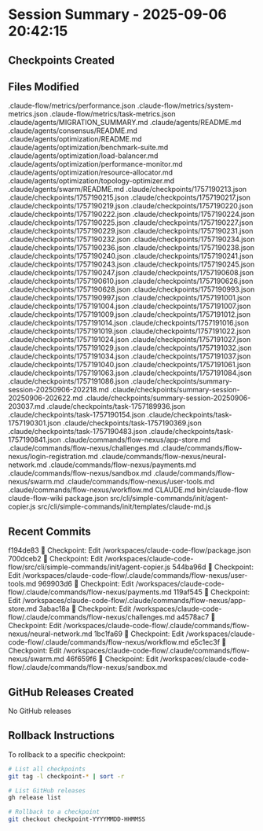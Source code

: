 # Session Summary - 2025-09-06 20:42:15

## Checkpoints Created


## Files Modified
.claude-flow/metrics/performance.json
.claude-flow/metrics/system-metrics.json
.claude-flow/metrics/task-metrics.json
.claude/agents/MIGRATION_SUMMARY.md
.claude/agents/README.md
.claude/agents/consensus/README.md
.claude/agents/optimization/README.md
.claude/agents/optimization/benchmark-suite.md
.claude/agents/optimization/load-balancer.md
.claude/agents/optimization/performance-monitor.md
.claude/agents/optimization/resource-allocator.md
.claude/agents/optimization/topology-optimizer.md
.claude/agents/swarm/README.md
.claude/checkpoints/1757190213.json
.claude/checkpoints/1757190215.json
.claude/checkpoints/1757190217.json
.claude/checkpoints/1757190219.json
.claude/checkpoints/1757190220.json
.claude/checkpoints/1757190222.json
.claude/checkpoints/1757190224.json
.claude/checkpoints/1757190225.json
.claude/checkpoints/1757190227.json
.claude/checkpoints/1757190229.json
.claude/checkpoints/1757190231.json
.claude/checkpoints/1757190232.json
.claude/checkpoints/1757190234.json
.claude/checkpoints/1757190236.json
.claude/checkpoints/1757190238.json
.claude/checkpoints/1757190240.json
.claude/checkpoints/1757190241.json
.claude/checkpoints/1757190243.json
.claude/checkpoints/1757190245.json
.claude/checkpoints/1757190247.json
.claude/checkpoints/1757190608.json
.claude/checkpoints/1757190610.json
.claude/checkpoints/1757190626.json
.claude/checkpoints/1757190628.json
.claude/checkpoints/1757190993.json
.claude/checkpoints/1757190997.json
.claude/checkpoints/1757191001.json
.claude/checkpoints/1757191004.json
.claude/checkpoints/1757191007.json
.claude/checkpoints/1757191009.json
.claude/checkpoints/1757191012.json
.claude/checkpoints/1757191014.json
.claude/checkpoints/1757191016.json
.claude/checkpoints/1757191019.json
.claude/checkpoints/1757191022.json
.claude/checkpoints/1757191024.json
.claude/checkpoints/1757191027.json
.claude/checkpoints/1757191029.json
.claude/checkpoints/1757191032.json
.claude/checkpoints/1757191034.json
.claude/checkpoints/1757191037.json
.claude/checkpoints/1757191040.json
.claude/checkpoints/1757191061.json
.claude/checkpoints/1757191063.json
.claude/checkpoints/1757191084.json
.claude/checkpoints/1757191086.json
.claude/checkpoints/summary-session-20250906-202218.md
.claude/checkpoints/summary-session-20250906-202622.md
.claude/checkpoints/summary-session-20250906-203037.md
.claude/checkpoints/task-1757189936.json
.claude/checkpoints/task-1757190154.json
.claude/checkpoints/task-1757190301.json
.claude/checkpoints/task-1757190369.json
.claude/checkpoints/task-1757190483.json
.claude/checkpoints/task-1757190841.json
.claude/commands/flow-nexus/app-store.md
.claude/commands/flow-nexus/challenges.md
.claude/commands/flow-nexus/login-registration.md
.claude/commands/flow-nexus/neural-network.md
.claude/commands/flow-nexus/payments.md
.claude/commands/flow-nexus/sandbox.md
.claude/commands/flow-nexus/swarm.md
.claude/commands/flow-nexus/user-tools.md
.claude/commands/flow-nexus/workflow.md
CLAUDE.md
bin/claude-flow
claude-flow-wiki
package.json
src/cli/simple-commands/init/agent-copier.js
src/cli/simple-commands/init/templates/claude-md.js

## Recent Commits
f194de83 🔖 Checkpoint: Edit /workspaces/claude-code-flow/package.json
700dceb2 🔖 Checkpoint: Edit /workspaces/claude-code-flow/src/cli/simple-commands/init/agent-copier.js
544ba96d 🔖 Checkpoint: Edit /workspaces/claude-code-flow/.claude/commands/flow-nexus/user-tools.md
969903d6 🔖 Checkpoint: Edit /workspaces/claude-code-flow/.claude/commands/flow-nexus/payments.md
119af545 🔖 Checkpoint: Edit /workspaces/claude-code-flow/.claude/commands/flow-nexus/app-store.md
3abac18a 🔖 Checkpoint: Edit /workspaces/claude-code-flow/.claude/commands/flow-nexus/challenges.md
a4578ac7 🔖 Checkpoint: Edit /workspaces/claude-code-flow/.claude/commands/flow-nexus/neural-network.md
1bc1fa69 🔖 Checkpoint: Edit /workspaces/claude-code-flow/.claude/commands/flow-nexus/workflow.md
e5c1ec3f 🔖 Checkpoint: Edit /workspaces/claude-code-flow/.claude/commands/flow-nexus/swarm.md
46f659f6 🔖 Checkpoint: Edit /workspaces/claude-code-flow/.claude/commands/flow-nexus/sandbox.md

## GitHub Releases Created
No GitHub releases

## Rollback Instructions
To rollback to a specific checkpoint:
```bash
# List all checkpoints
git tag -l checkpoint-* | sort -r

# List GitHub releases
gh release list

# Rollback to a checkpoint
git checkout checkpoint-YYYYMMDD-HHMMSS
```
